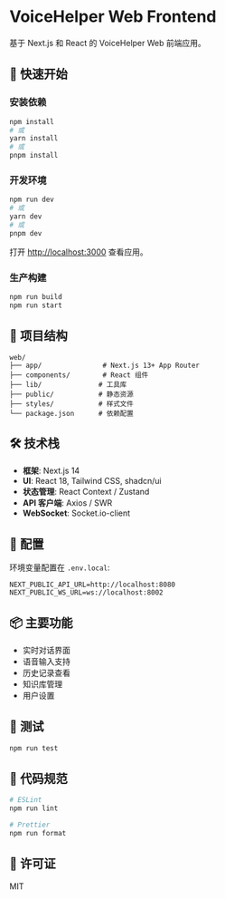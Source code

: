 # VoiceHelper Web Frontend

基于 Next.js 和 React 的 VoiceHelper Web 前端应用。

## 🚀 快速开始

### 安装依赖

```bash
npm install
# 或
yarn install
# 或
pnpm install
```

### 开发环境

```bash
npm run dev
# 或
yarn dev
# 或
pnpm dev
```

打开 [http://localhost:3000](http://localhost:3000) 查看应用。

### 生产构建

```bash
npm run build
npm run start
```

## 📁 项目结构

```
web/
├── app/               # Next.js 13+ App Router
├── components/        # React 组件
├── lib/              # 工具库
├── public/           # 静态资源
├── styles/           # 样式文件
└── package.json      # 依赖配置
```

## 🛠️ 技术栈

- **框架**: Next.js 14
- **UI**: React 18, Tailwind CSS, shadcn/ui
- **状态管理**: React Context / Zustand
- **API 客户端**: Axios / SWR
- **WebSocket**: Socket.io-client

## 🔧 配置

环境变量配置在 `.env.local`:

```env
NEXT_PUBLIC_API_URL=http://localhost:8080
NEXT_PUBLIC_WS_URL=ws://localhost:8002
```

## 📦 主要功能

- 实时对话界面
- 语音输入支持
- 历史记录查看
- 知识库管理
- 用户设置

## 🧪 测试

```bash
npm run test
```

## 📝 代码规范

```bash
# ESLint
npm run lint

# Prettier
npm run format
```

## 📄 许可证

MIT
